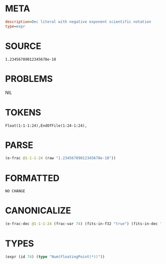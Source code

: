 # META
~~~ini
description=Dec literal with negative exponent scientific notation
type=expr
~~~
# SOURCE
~~~roc
1.23456789012345678e-10
~~~
# PROBLEMS
NIL
# TOKENS
~~~zig
Float(1:1-1:24),EndOfFile(1:24-1:24),
~~~
# PARSE
~~~clojure
(e-frac @1-1-1-24 (raw "1.23456789012345678e-10"))
~~~
# FORMATTED
~~~roc
NO CHANGE
~~~
# CANONICALIZE
~~~clojure
(e-frac-dec @1-1-1-24 (frac-var 74) (fits-in-f32 "true") (fits-in-dec "true") (value "0.000000000123456789") (id 74))
~~~
# TYPES
~~~clojure
(expr (id 74) (type "Num(FloatingPoint(*))"))
~~~